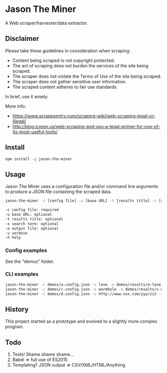# Jason The Miner

A Web scraper/harvester/data extractor.

## Disclaimer

Please take these guidelines in consideration when scraping:

- Content being scraped is not copyright protected.
- The act of scraping does not burden the services of the site being scraped.
- The scraper does not violate the Terms of Use of the site being scraped.
- The scraper does not gather sensitive user information.
- The scraped content adheres to fair use standards.

In brief, use it wisely.

More info:

- https://www.scrapesentry.com/scraping-wiki/web-scraping-legal-or-illegal/
- http://blog.icreon.us/web-scraping-and-you-a-legal-primer-for-one-of-its-most-useful-tools/

## Install

```bash
npm install -g jason-the-miner
```

## Usage

Jason The Miner uses a configuration file and/or command line arguments to produce a JSON file containing the scraped data.

```bash
jason-the-miner -c [config file] -u [base URL] -t [results title] -s [search term] -o [output file] -v

-c config file: required
-u base URL: optional
-t results title: optional
-s search term: optional
-o output file: optional
-v verbose
-h help
```

### Config examples

See the "demos" folder.

### CLI examples

```bash
jason-the-miner -c demos/a.config.json -s love -o demos/results/a-love.results.json
jason-the-miner -c demos/c.config.json -s wormhole -o demos/results/c-wormhole.results.json
jason-the-miner -c demos/d.config.json -u http://www.xxx.com/yyy/zzz -t "Some other episodes" -o demos/results/d.results.json
```

## History

This project started as a prototype and evolved to a slightly more complex program.

## Todo

1. Tests! Shame shame shame...
2. Babel => full use of ES2015
3. Templating? JSON output => CSV/XML/HTML/Anything
